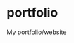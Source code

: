 # portfolio
My portfolio/website


<!-- 
Image Credits:
MacBook Pro: https://unsplash.com/photos/macbook-pro-white-ceramic-mugand-black-smartphone-on-table-cckf4TsHAuw

TypeWriter: https://pixabay.com/photos/news-fake-news-newspaper-press-ask-5238316/

Rewrite-Edit: https://www.pexels.com/photo/rewrite-edit-text-on-a-typewriter-3631711/

Desk Setup: https://unsplash.com/photos/macbook-pro-dIMJWLx1YbE
 -->